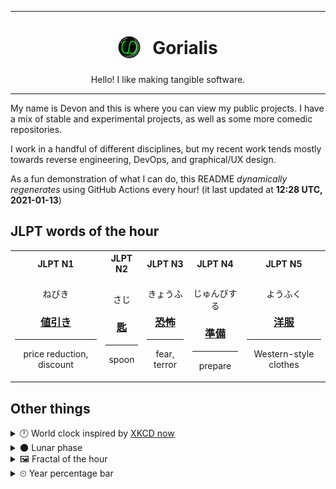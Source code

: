 ***

<h1 align="center">
<sub>
    <img src="readme/resources/avatar.png" height="36">
</sub>
&nbsp;
Gorialis
</h1>
<p align="center">
Hello! I like making tangible software.
</p>

***

My name is Devon and this is where you can view my public projects. I have a mix of stable and experimental projects, as well as some more comedic repositories.

I work in a handful of different disciplines, but my recent work tends mostly towards reverse engineering, DevOps, and graphical/UX design.

As a fun demonstration of what I can do, this README *dynamically regenerates* using GitHub Actions every hour! (it last updated at **12:28 UTC, 2021-01-13**)

<h2>JLPT words of the hour</h2>
<table>
    <tr>
        <th>JLPT N1</th>
        <th>JLPT N2</th>
        <th>JLPT N3</th>
        <th>JLPT N4</th>
        <th>JLPT N5</th>
    </tr>
    <tr>
        <td>
            <p align="center">ねびき</p>
            <h3 align="center"><b><a href="https://jisho.org/search/%E5%80%A4%E5%BC%95%E3%81%8D">値引き</a></b></h3>
            <hr>
            <p align="center">price reduction,<wbr> discount</p>
        </td>
        <td>
            <p align="center">さじ</p>
            <h3 align="center"><b><a href="https://jisho.org/search/%E5%8C%99">匙</a></b></h3>
            <hr>
            <p align="center">spoon</p>
        </td>
        <td>
            <p align="center">きょうふ</p>
            <h3 align="center"><b><a href="https://jisho.org/search/%E6%81%90%E6%80%96">恐怖</a></b></h3>
            <hr>
            <p align="center">fear,<wbr> terror</p>
        </td>
        <td>
            <p align="center">じゅんびする</p>
            <h3 align="center"><b><a href="https://jisho.org/search/%E6%BA%96%E5%82%99">準備</a></b></h3>
            <hr>
            <p align="center">prepare</p>
        </td>
        <td>
            <p align="center">ようふく</p>
            <h3 align="center"><b><a href="https://jisho.org/search/%E6%B4%8B%E6%9C%8D">洋服</a></b></h3>
            <hr>
            <p align="center">Western-style clothes</p>
        </td>
    </tr>
</table>

<h2>Other things</h2>
<details>
<summary>🕛  World clock inspired by <a href="https://xkcd.com/now">XKCD now</a></summary>

> <img src="generated/now.png" width="512">

</details>
<details>
<summary>🌑 Lunar phase</summary>

The moon is approximately 3.09% through its phase (New Moon).

</details>
<details>
<summary>&#x1f5bc; Fractal of the hour</summary>

> <img src="generated/fractal.png" width="512">

</details>
<details>
<summary>&#x23f2; Year percentage bar</summary>
<pre><code>2021 [▁▁▁▁▁▁▁▁▁▁▁▁▁▁▁▁▁▁▁▁] 3.43%</code></pre>
</details>
